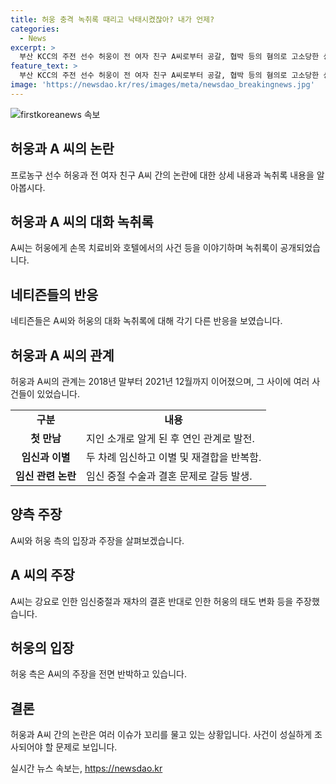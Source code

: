 ```yaml
---
title: 허웅 충격 녹취록 때리고 낙태시켰잖아? 내가 언제?
categories:
  - News
excerpt: >
  부산 KCC의 주전 선수 허웅이 전 여자 친구 A씨로부터 공갈, 협박 등의 혐의로 고소당한 상황이다. A씨와의 통화 녹취록이 공개되면서 논란이 일고 있는데, 허웅은 차분한 대답으로 상황을 흐리게 하려는 작위적인 반응이라는 의혹이 제기되고 있다. 허웅과 A씨는 2018년에 만나 연인 관계로 발전했으나, 성격 차이와 가족의 반대로 이별과 재결합을 거듭한 뒤 2021년에 헤어졌다. A씨는 허웅과의 관계 중 두 차례 임신중절을 강요당했다고 주장하며, 허웅의 주장을 반박하고 있다.
feature_text: >
  부산 KCC의 주전 선수 허웅이 전 여자 친구 A씨로부터 공갈, 협박 등의 혐의로 고소당한 상황이다. A씨와의 통화 녹취록이 공개되면서 논란이 일고 있는데, 허웅은 차분한 대답으로 상황을 흐리게 하려는 작위적인 반응이라는 의혹이 제기되고 있다. 허웅과 A씨는 2018년에 만나 연인 관계로 발전했으나, 성격 차이와 가족의 반대로 이별과 재결합을 거듭한 뒤 2021년에 헤어졌다. A씨는 허웅과의 관계 중 두 차례 임신중절을 강요당했다고 주장하며, 허웅의 주장을 반박하고 있다.
image: 'https://newsdao.kr/res/images/meta/newsdao_breakingnews.jpg'
---
```


<p><img src="https://newsdao.kr/res/images/meta/newsdao_breakingnews.jpg" alt="firstkoreanews 속보" /></p>

<h2 data-ke-size="size26">허웅과 A 씨의 논란</h2>

<p data-ke-size="size16">프로농구 선수 허웅과 전 여자 친구 A씨 간의 논란에 대한 상세 내용과 녹취록 내용을 알아봅시다.</p>

<h2 data-ke-size="size24">허웅과 A 씨의 대화 녹취록</h2>

<p>A씨는 허웅에게 손목 치료비와 호텔에서의 사건 등을 이야기하며 녹취록이 공개되었습니다.</p>

<h2 data-ke-size="size24">네티즌들의 반응</h2>

<p data-ke-size="size16">네티즌들은 A씨와 허웅의 대화 녹취록에 대해 각기 다른 반응을 보였습니다.</p>

<h2 data-ke-size="size24">허웅과 A 씨의 관계</h2>

<p data-ke-size="size16">허웅과 A씨의 관계는 2018년 말부터 2021년 12월까지 이어졌으며, 그 사이에 여러 사건들이 있었습니다.</p> 

<table>
    <tr>
        <td style="text-align: center; height: 17px;"><b>구분</b></td>
        <td style="text-align: center; height: 17px;"><b>내용</b></td>
    </tr>
    <tr>
        <td style="text-align: center; height: 17px;"><b>첫 만남</b></td>
        <td>지인 소개로 알게 된 후 연인 관계로 발전.</td>
    </tr>
    <tr>
        <td style="text-align: center; height: 17px;"><b>임신과 이별</b></td>
        <td>두 차례 임신하고 이별 및 재결합을 반복함.</td>
    </tr>
    <tr>
        <td style="text-align: center; height: 17px;"><b>임신 관련 논란</b></td>
        <td>임신 중절 수술과 결혼 문제로 갈등 발생.</td>
    </tr>
</table>

<h2 data-ke-size="size24">양측 주장</h2>

<p data-ke-size="size16">A씨와 허웅 측의 입장과 주장을 살펴보겠습니다.</p>

<h2 data-ke-size="size24">A 씨의 주장</h2>

<p>A씨는 강요로 인한 임신중절과 재차의 결혼 반대로 인한 허웅의 태도 변화 등을 주장했습니다.</p>

<h2 data-ke-size="size24">허웅의 입장</h2>

<p data-ke-size="size16">허웅 측은 A씨의 주장을 전면 반박하고 있습니다.</p>

<h2 data-ke-size="size24">결론</h2>

<p data-ke-size="size16">허웅과 A씨 간의 논란은 여러 이슈가 꼬리를 물고 있는 상황입니다. 사건이 성실하게 조사되어야 할 문제로 보입니다.</p>
실시간 뉴스 속보는, <a href="https://newsdao.kr" rel="dofollow">https://newsdao.kr</a>


